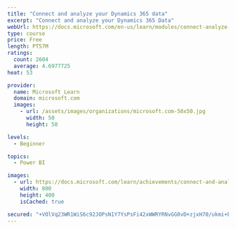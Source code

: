 ```yaml
---
title: "Connect and analyze your Dynamics 365 data​"
excerpt: "Connect and analyze your Dynamics 365 Data​"
webUrl: https://docs.microsoft.com/en-us/learn/modules/connect-analyze-dynamics-365-data/
type: course
price: Free
length: PT57M
ratings:
  count: 2604
  average: 4.6977725
heat: 53

provider:
  name: Microsoft Learn
  domain: microsoft.com
  images:
    - url: /assets/images/organizations/microsoft.com-50x50.jpg
      width: 50
      height: 50

levels:
  - Beginner

topics:
  - Power BI

images:
  - url: https://docs.microsoft.com/learn/achievements/connect-and-analyze-your-microsoft-dynamics-365-data-social.png
    width: 800
    height: 400
    isCached: true

secured: "+VOlVq23WR1WiS6c92JOPsN1Y7YsPsFi42xWWRYRNvGG0vD+zjxH70/ukmi+bwZyLkkWRp4h8UjWwa+7Ucecv+R+WFuWqZbxIXqi3QdyeasX2kIRzQhKpSbmUDWxdX1uEX2yIsw24lgvBcnTSv58VH7dfxjtdoJOcNnnbHob5Os0e7hIgYPh1Dkl5qxvkZJGuSC62M6iTir3C8Q1AvxggtccEwVxc3K6RZEy1cFr0rC70wk7md9sNjQYHTehFMYj4SdqcrnHGQ9PKnpIE7X8P8DJ+whipOxzcGtGj1rEgL8Bb7FSazcxSSpBPW5u+dx6TUAoAVuqT8TVOMdiVAZFO30p0FC9wlBIPmkjfe4SH1oerb6yVWPqWPBPLfJ8SMmhGVsET6xr5dLbyNcebuCdUw+EYFq1PtrBPcX3Zhy7Rew=;THrc1Q5A2qLSW/ial33/zA=="
---
```


